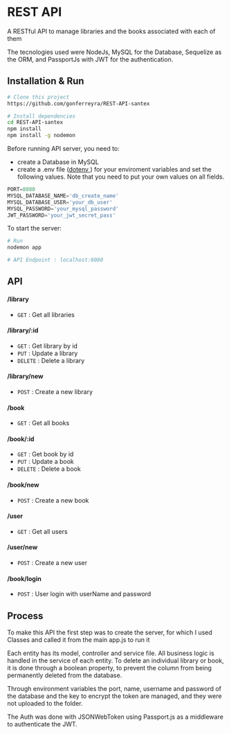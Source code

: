 # REST API

A RESTful API to manage libraries and the books associated with each of them

The tecnologies used were NodeJs, MySQL for the Database, Sequelize as the ORM, and PassportJs with JWT for the authentication.

## Installation & Run

```bash
# Clone this project
https://github.com/gonferreyra/REST-API-santex
```

```bash
# Install dependencies
cd REST-API-santex
npm install
npm install -g nodemon
```

Before running API server, you need to:

- create a Database in MySQL
- create a .env file ([dotenv
  ](https://www.npmjs.com/package/dotenv)) for your enviroment variables and set the following values. Note that you need to put your own values on all fields.

```go
PORT=8080
MYSQL_DATABASE_NAME='db_create_name'
MYSQL_DATABASE_USER='your_db_user'
MYSQL_PASSWORD='your_mysql_password'
JWT_PASSWORD='your_jwt_secret_pass'
```

To start the server:

```bash
# Run
nodemon app

# API Endpoint : localhost:8080
```

## API

#### /library

- `GET` : Get all libraries

#### /library/:id

- `GET` : Get library by id
- `PUT` : Update a library
- `DELETE` : Delete a library

#### /library/new

- `POST` : Create a new library

#### /book

- `GET` : Get all books

#### /book/:id

- `GET` : Get book by id
- `PUT` : Update a book
- `DELETE` : Delete a book

#### /book/new

- `POST` : Create a new book

#### /user

- `GET` : Get all users

#### /user/new

- `POST` : Create a new user

#### /book/login

- `POST` : User login with userName and password

## Process

To make this API the first step was to create the server, for which I used Classes and called it from the main app.js to run it

Each entity has its model, controller and service file. All business logic is handled in the service of each entity. To delete an individual library or book, it is done through a boolean property, to prevent the column from being permanently deleted from the database.

Through environment variables the port, name, username and password of the database and the key to encrypt the token are managed, and they were not uploaded to the folder.

The Auth was done with JSONWebToken using Passport.js as a middleware to authenticate the JWT.
